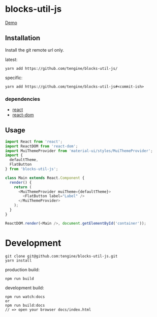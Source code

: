 # blocks-util-js

[Demo](https://tengine.github.io/blocks-util-js/)

## Installation

Install the git remote url only.

latest: 

```node
yarn add https://github.com/tengine/blocks-util-js/
```

specific:

```node
yarn add https://github.com/tengine/blocks-util-js#<commit-ish>
```

### dependencies

* [react](https://www.npmjs.com/package/react)
* [react-dom](https://www.npmjs.com/package/react-dom)

## Usage

```js
import React from 'react';
import ReactDOM from 'react-dom';
import MuiThemeProvider from 'material-ui/styles/MuiThemeProvider';
import {
  defaultTheme,
  FlatButton
} from 'blocks-util-js';

class Main extends React.Component {
  render() {
    return (
      <MuiThemeProvider muiTheme={defaultTheme}>
        <FlatButton label="Label" />
      </MuiThemeProvider>
    );
  }
}

ReactDOM.render(<Main />, document.getElementById('container'));
```

# Development

```
git clone git@github.com:tengine/blocks-util-js.git
yarn install
```

production build:

```
npm run build
```

development build:

```
npm run watch:docs
or
npm run build:docs
// => open your browser docs/index.html
```
